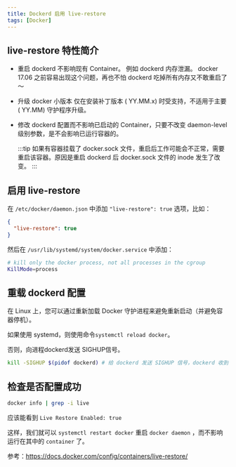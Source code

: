 ```yaml
---
title: Dockerd 启用 live-restore
tags: [Docker]
---
```


## live-restore 特性简介

+ 重启 dockerd 不影响现有 Container。
    例如 dockerd 内存泄漏。 docker 17.06 之前容易出现这个问题，再也不怕 dockerd 吃掉所有内存又不敢重启了～
+ 升级 docker 小版本
    仅在安装补丁版本 ( YY.MM.x) 时受支持，不适用于主要 ( YY.MM) 守护程序升级。
+ 修改 dockerd 配置而不影响已启动的 Container，只要不改变 daemon-level 级别参数，是不会影响已运行容器的。

  :::tip
  如果有容器挂载了 docker.sock 文件，重启后工作可能会不正常，需要重启该容器。原因是重启 dockerd 后 docker.sock 文件的 inode 发生了改变。
  :::

## 启用 live-restore 

在 `/etc/docker/daemon.json` 中添加 `"live-restore": true` 选项，比如：

```json
{
  "live-restore": true
}
```
然后在 `/usr/lib/systemd/system/docker.service`  中添加：

```bash
# kill only the docker process, not all processes in the cgroup
KillMode=process
```
## 重载 dockerd 配置

在 Linux 上，您可以通过重新加载 Docker 守护进程来避免重新启动（并避免容器停机）。

如果使用 systemd，则使用命令`systemctl reload docker`。

否则，向进程dockerd发送 SIGHUP信号。

```bash
kill -SIGHUP $(pidof dockerd) # 给 dockerd 发送 SIGHUP 信号，dockerd 收到信号后会 reload 配置
```

## 检查是否配置成功
```bash
docker info | grep -i live
```
应该能看到 `Live Restore Enabled: true`

这样，我们就可以 `systemctl restart docker` 重启 `docker daemon` ，而不影响运行在其中的 `container` 了。


参考：https://docs.docker.com/config/containers/live-restore/
